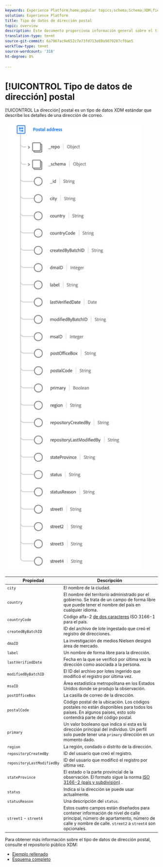 ```yaml
---
keywords: Experience Platform;home;popular topics;schema;Schema;XDM;fields;schemas;Schemas;address;xdm:address;datatype;data-type;data type;
solution: Experience Platform
title: Tipo de datos de dirección postal
topic: overview
description: Este documento proporciona información general sobre el tipo de datos XDM de Dirección postal.
translation-type: tm+mt
source-git-commit: 6a7967ac9e652c7e73fd713e89a9079287cf0ae5
workflow-type: tm+mt
source-wordcount: '318'
ht-degree: 0%

---
```



# [!UICONTROL Tipo de datos de dirección] postal

[!UICONTROL La dirección] postal es un tipo de datos XDM estándar que describe los detalles de una dirección de correo.

<img src="../images/data-types/postal-address.png" width="450" /><br />

| Propiedad | Descripción |
| --- | --- |
| `city` | El nombre de la ciudad. |
| `country` | El nombre del territorio administrado por el gobierno. Se trata de un campo de forma libre que puede tener el nombre del país en cualquier idioma. |
| `countryCode` | Código alfa-2 <a href="https://datahub.io/core/country-list">de dos caracteres</a> ISO 3166-1 para el país. |
| `createdByBatchID` | ID del archivo de lote ingestado que creó el registro de direcciones. |
| `dmaID` | La investigación de medios Nielsen designó área de mercado. |
| `label` | Un nombre de forma libre para la dirección. |
| `lastVerifiedDate` | Fecha en la que se verificó por última vez la dirección como asociada a la persona. |
| `modifiedByBatchID` | El ID del archivo por lotes ingerido que modificó el registro por última vez. |
| `msaID` | Área estadística metropolitana en los Estados Unidos donde se produjo la observación. |
| `postOfficeBox` | La casilla de correo de la dirección. |
| `postalCode` | Código postal de la ubicación. Los códigos postales no están disponibles para todos los países. En algunos países, esto solo contendrá parte del código postal. |
| `primary` | Un valor booleano que indica si esta es la dirección principal del individuo. Un perfil solo puede tener una `primary` dirección en un momento dado. |
| `region` | La región, condado o distrito de la dirección. |
| `repositoryCreatedBy` | ID del usuario que creó el registro. |
| `repositoryLastModifiedBy` | ID del usuario que modificó el registro por última vez. |
| `stateProvince` | El estado o la parte provincial de la observación. El formato sigue la norma [ISO 3166-2 (país y subdivisión)](http://www.unece.org/cefact/locode/subdivisions.html) . |
| `status` | Indica si la dirección se puede usar actualmente. |
| `statusReason` | Una descripción del `status`. |
| `street1` - `street4` | Estos cuatro campos están diseñados para contener información de nivel de calle principal, número de apartamento, número de calle y nombre de calle. `street2` a `street4` son opcionales. |

Para obtener más información sobre el tipo de datos de dirección postal, consulte el repositorio público XDM:

* [Ejemplo rellenado](https://github.com/adobe/xdm/blob/master/components/datatypes/address.example.1.json)
* [Esquema completo](https://github.com/adobe/xdm/blob/master/components/datatypes/address.schema.json)